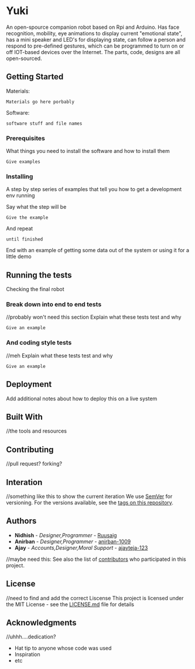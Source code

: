 
# Yuki

An open-spource companion robot based on Rpi and Arduino. Has face recognition, mobility, eye animations to display current 
"emotional state", has a mini speaker and LED's for displaying state, can follow a person and respond to pre-defined gestures, which can be programmed to turn on or off IOT-based devices over the Internet. The parts, code, designs are all open-sourced.

## Getting Started

Materials:
```
Materials go here porbably
```

Software:
```
software stuff and file names
```


### Prerequisites

What things you need to install the software and how to install them

```
Give examples
```

### Installing

A step by step series of examples that tell you how to get a development env running

Say what the step will be

```
Give the example
```

And repeat

```
until finished
```

End with an example of getting some data out of the system or using it for a little demo

## Running the tests

Checking the final robot

### Break down into end to end tests
//probably won't need this section
Explain what these tests test and why

```
Give an example
```

### And coding style tests
//meh
Explain what these tests test and why

```
Give an example
```

## Deployment

Add additional notes about how to deploy this on a live system

## Built With
//the tools and resources

## Contributing

//pull request? forking?

## Interation
//something like this to show the current iteration
We use [SemVer](http://semver.org/) for versioning. For the versions available, see the [tags on this repository](https://github.com/your/project/tags). 

## Authors

* **Nidhish** - *Designer,Programmer* - [Ruusaig](https://github.com/ru2saig)
* **Anirban** - *Designer,Programmer* - [anirban-1009](https://github.com/anirban-1009)
* **Ajay** - *Accounts,Designer,Moral Support* - [ajayteja-123](https://github.com/ajayteja-123)


//maybe need this:
See also the list of [contributors](https://github.com/your/project/contributors) who participated in this project.

## License
//need to find and add the correct Liscense
This project is licensed under the MIT License - see the [LICENSE.md](LICENSE.md) file for details

## Acknowledgments
//uhhh....dedication?
* Hat tip to anyone whose code was used
* Inspiration
* etc

